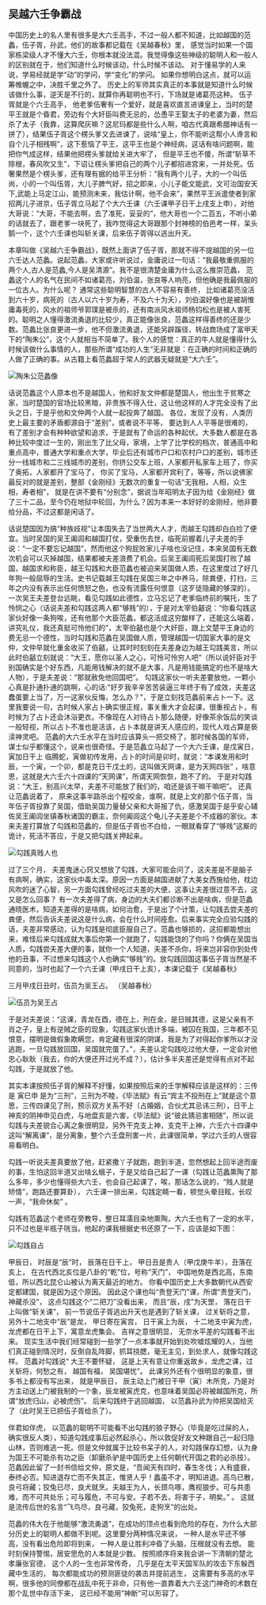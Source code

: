 ## 吴越六壬争霸战

中国历史上的名人里有很多是大六壬高手，不过一般人都不知道，比如越国的范蠡，伍子胥，孙武，他们的故事都记载在《吴越春秋》里， 感觉当时如果一个国家栋梁级人才不懂大六壬，你根本就没法混。我觉得像这些神级的聪明人和一般人的区别就在于，他们知道什么时候该动，什么时候不该动。 对于懂易学的人来说，学易经就是学“动”的学问，学“变化”的学问。 如果你想明白这点，就可以运筹帷幄之中，决胜千里之外了。 历史上的军师其实真正的本事就是知道什么时候该做什么事，逆天是不行的，就算你再聪明也不行，下场就是诸葛亮这种。 伍子胥就是个六壬高手， 他老爹伍奢有一个爱好，就是喜欢直言进谏皇上，当时的楚平王就是个昏君，旁边有个大奸臣叫费无忌的，怂恿平王娶太子的老婆为妻，然后杀了太子（我靠，这算爬灰嘛？这尼玛都是些什么人啊，咱古代真跟希腊神话有一拼了），结果伍子胥这个楞头爹又去进谏了，说啥“皇上，你不能听这帮小人谗言和自个儿子相残啊”，这下惹恼了平王，这平王也是个神经病，这话有啥问题啊，能把你气成这样，结果他把楞头爹就给关进大牢了， 但是平王也不傻，所谓“斩草不除根，春风吹又生”，下诏让楞头爹把自己的两个儿子都招进宫来，一并处死。伍奢果然是个楞头爹，还有理有据的给平王分析：“我有两个儿子，大的一个叫伍尚，小的一个叫伍胥，大儿子脾气好，招之即来，小儿子能文能武，文可治国安天下,武能上马定江山，能预测未来，我估计啊，他不会来”，果然平王派遣使者到家招两儿子进京，伍子胥立马起了个大六壬课（六壬课甲子日干上戌支上申），对他大哥说：“大哥，不能去啊，去了准死，妥妥的”，他大哥也一个二百五，不听小弟的话就去了，跟老爹一块死了，我咋觉得这大哥跟那个封神榜的伯邑考一样，呆头鹅一个，这个六壬课也叫斩关课，后来伍子胥得以逃出升天。

本章叫做《吴越六壬争霸战》，既然上面讲了伍子胥，那就不得不提越国的另一位六壬达人范蠡。说起范蠡，大家或许听说过，金庸说过一句话：“我最敬重佩服的两个人,古人是范蠡,今人是吴清源”。我不是很清楚金庸为什么这么推崇范蠡， 范蠡这个人的名气在民间不如诸葛亮，刘伯温，张良等人响亮，但他确是我最佩服的一位古人。为什么呢？ 通常这些聪明智慧的古人不容易有善终， 比如诸葛亮没活到六十岁，病死的（古人以六十岁为寿，不及六十为夭），刘伯温好像也是被胡惟庸毒死的，风水的祖师爷郭璞是被杀的，还有南派风水祖师杨钧松也是被人害死的。聪明之人懂得激流勇退的比较少，真正能像张良，范蠡这样得善终的还是少数。范蠡比张良更进一步，他不但激流勇退，还能另辟蹊径，转战商场成了富甲天下的“陶朱公”，这个人就相当不简单了。我个人的感觉：真正的牛人就是懂得什么时候该做什么事情的人，那些所谓“成功的人生”无非就是：在正确的时间和正确的人做了正确的事。从古籍上看范蠡超于常人的武器无疑就是“大六壬”。

![陶朱公范蠡像](https://raw.github.com/eiffelqiu/daliuren/master/img/4.jpg)

话说范蠡这个人原本也不是越国人，他和好友文仲都是楚国人，他出生于贫寒之家，当时楚国的官场比较黑暗，非贵族不得入仕，这让他这样的人才完全没有了出头之日，于是乎他和文仲两个人就一起投奔了越国。 各位，发现了没有，人类历史上最主要的矛盾都源自于“差别”，或者说不平等， 要达到人人平等是很难的，有了差别才会有种种欲望和追求，于是就有了命运的各种起伏。大多数人都是在各种比较中度过一生的，刚出生了比父母，家境，上学了比学校的档次，普通高中和重点高中，普通大学和重点大学，毕业后还有城市户口和农村户口的差别，城市还分一线城市和二三线城市的差别，你挤公交车上班，人家都开私家车上班了，你买了奥拓，人家都开了宝马了， 你买了宝马，人家都开宾利了，等等，所以说佛家最反对的就是差别，整部《金刚经》无数次的重复一句话“无我相，人相，众生相，寿者相”， 就是在讲不要有“分别念”，据说当年昭明太子因为给《金刚经》做了三十二品，至今仍在地狱中轮回，为什么？因为本来一本好好的金刚经，他非要给分品，不过这都是闲话了。



话说楚国因为搞“种族歧视”让本国失去了当世两大人才，而越王勾践却白白捡了便宜。当时吴国的吴王阖闾和越国打仗，受重伤去世，临死前握着儿子夫差的手说：“一定不要忘记越国”，然而他这个狗屁败家儿子啥也没记住，本来吴国有无数次机会可以灭掉越国，结果都被夫差浪费了机会。后吴王阖闾死后吴国打败了越国，越国求和称臣，越王勾践和大臣范蠡也被迫来吴国做人质，在这里度过了好几年狗一般屈辱的生活。史书记载越王勾践在吴国三年之中养马，除粪便，打扫，三年之内没有表示出任何愤怒之色，也没有流露任何恨意（这歹徒隐藏的够深的）。 一次吴王夫差登台远眺，看见勾践如此德性，立马忘记了老爹临终前的嘱托，生了怜悯之心（话说夫差和勾践这两人都“够贱”的），于是对太宰伯嚭说：“你看勾践这家伙好像一条狗唉，还有他那个大臣范蠡，都这活成这穷酸样了，还能这么端着，讲究礼仪，我还真挺可怜他们的”，太宰伯嚭也是个大奸臣，跟上文楚平王身边的费无忌一个德性，当时勾践和范蠡在吴国做人质，管理越国一切国家大事的是文仲，文仲早就化重金收买了伯嚭，让其时时刻刻在夫差身边为越王勾践美言，所以此时伯嚭立刻就说：“大王，愿你以圣人之心，可怜可怜穷人吧”（所以说奸臣对于别国确实是个好东西，凡能用钱解决的就不是大事，凡是用钱能搞定的也不是啥大人物），于是夫差说：“那就赦免他回国吧”。 勾践这家伙一听夫差要放他，一颗小心真是扑通扑通的跳啊，心的话:"好歹我辛辛苦苦装逼三年终于有了成效，夫差这蠢蛋要上当了，万一这家伙反悔，怎么办？"，于是立刻找范蠡前来占卜一下。这里我要说一句，古时候人家占卜确实很正规，事关重大才会起课，很重视占卜，有时候为了占卜还会沐浴更衣。不像现在人对待占卜那么随便，好像茶余饭后的笑谈一般轻视，所以占卜不准也是活该，占卜本就是讲天人感应的，现代人戏占算是亵渎神灵吧。 范蠡的大六壬水平在当时应该算头一把交椅了，那时候各国的军师，谋士似乎都懂这个，说来也很奇怪。于是范蠡立马起了一个大六壬课，是戊寅日，寅加日干上
临腾蛇，寅做初传发用，占卜的时间是卯时，就说：“本课发用和时辰，一个寅，一个卯，都是克日干戊土的，这叫做天网课，是为天网四张” ，啥意思，这就是大六壬六十四课的“天网课”，所谓天网恢恢，跑不了的。 于是对勾践说：“大王，别高兴太早，夫差不可能放了我们的，咱还是该干嘛干嘛吧”。 还真让范蠡说着了， 原来这事半路杀出个程咬金，谁啊，就是上文的那个伍子胥，当年伍子胥投靠了吴国，借助吴国力量替父亲和大哥报了仇，感激吴国于是乎安心辅佐吴王阖闾坐镇春秋诸国的霸主，奈何阖闾这个龟儿子夫差是个不成器的家伙。本来夫差打算放了勾践和范蠡的，但是伍子胥也不白给，一眼就看穿了“够贱”这厮的诡计，死活不答应，于是又把勾践关押起来。

![勾践真贱人也](https://raw.github.com/eiffelqiu/daliuren/master/img/5.jpg)

过了三个月， 夫差鬼迷心窍又想放了勾践，大家可能会问了，这夫差是不是脑子有病啊，确实，这家伙中毒太深。原因一方面是越国进献了大美女西施给他，枕边风吹的迷了心智，另一方面勾践曾经吃过夫差的大便，这事让夫差很过意不去，这又是怎么回事？ 有一次夫差得了病，身边的大夫们都诊断不出是啥病，但是范蠡通晓医术，知道夫差得的是啥病，如何治愈，于是出了个计策，让勾践去尝夫差的粪便，然后告诉夫差说这是什么病，会在什么时间痊愈。后来事实完全应验勾践的话，夫差非常感动，认为勾践是彻底臣服自己了。范蠡也够损的，这招都能想出来，难怪后来勾践成就大事后你第一个就跑了，勾践能饶的了你吗？你俩在吴国当人质，勾践尝夫差大便的事，就你一个人知道，夫差不杀你，将来岂非容你到处传他的丑事，不过想来勾践这个人也确实“够贱”的。放勾践回国这事伍子胥当然是不同意的，当时也起了一个六壬课（甲戌日干上亥），本课记载于《吴越春秋》

三月甲戌日丑时，伍员为吴王占。 （吴越春秋）

![伍员为吴王占](https://raw.github.com/eiffelqiu/daliuren/master/img/6.png)


于是对夫差说：“这课，青龙在酉，德在上，刑在金，是日贼其德，这是父亲有不肖之子，皇上有逆贼之臣的现象，勾践这家伙诡计多端，被囚在我国，三年都不见恨意，摆明是做假象欺瞒您，肯定藏有很深的阴谋，我是为了对得起你爹所以才没逃跑，一旦勾践放回国，吴国就完蛋了。”，夫差认定勾践吃过他大便，一定会对他忠心耿耿（我去，你的大便还开过光不成？），估计多半夫差还是觉得有点对不起勾践，于是就放了他。

其实本课按照伍子胥的解释不好懂，如果按照后来的壬学解释应该是这样的：三传是 寅巳申 是为“三刑”，三刑为不睦，《毕法赋》有云“宾主不投刑在上”就是这个意思，三传四课见了刑，预示双方关系不好（占婚姻，合伙尤其忌讳三刑），日干上神亥的阴神申见白虎，与地盘亥是六害，《毕法赋》说“彼此猜忌害相随”，所以说勾践与夫差貌合心离之象很明显，另外干克支上神，支克干上神，六壬六十四课中这叫“解离课”，是分离象，整个六壬盘刑害一片，此课很简单，学过六壬的人很容易看明白。

勾践一听说夫差真要放了他，赶紧撒丫子就跑，跑到半道，忽然想起上回半途而废的事，生怕这回半道又出啥幺蛾子，于是又给自己起了一课（勾践让范蠡熏陶了那么多年，多少也懂得些大六壬，也会自己起课了，唉，那话怎么说的，“贱人就是矫情”，跑路还要算卦）， 六壬课一排出来，勾践定睛一看，顿觉头晕目眩，长叹一声，“我命休矣” 。  


勾践有范蠡这个老师在旁教导，整日耳濡目染地熏陶，大六壬也有了一定的水平， 只不过也是半瓶子咣当。他起的课我根据史书还原了一下，应该是如下图：

![勾践自占](https://raw.github.com/eiffelqiu/daliuren/master/img/7.png)
		 
甲辰日， 时辰是“辰”时， 辰落在日干上， 甲日丑是贵人（甲戊庚牛羊），丑落在亥上， 在古代西北亥位是八卦的“乾”位，号称“天门”， 中国地势是西北高，东南低，所以西北昆仑山被认为离天最近的地方。 你看中国历史上大多数朝代从西安定都建国，就是因为这个原因。 因此这个课也叫“贵登天门”课，所谓“贵登天门，神藏杀没”， 这点勾践这个“二把刀”没看出来， 而且“辰，戌”为天罡， 落在日干上叫做“斩关课”， 前一节说伍子胥逃出升天也是遇到了斩关课， 过关斩将之意， 另外十二地支中“辰”是龙， 甲日寄在寅宫， 日干寅上为辰， 十二地支中寅为虎， 龙虎都在日干上下，寓意龙虎集会。 吉祥之意很明显， 无奈水平差的勾践看不出来。 现实生活中我们经常碰到一些学了一点本事就开始到处吹嘘炫耀的人，当他们真正碰到情况时，反倒自乱阵脚，抓耳挠腮，毫无主见，到处求人，就像勾践这样。 范蠡对勾践说“ 大王不要怀疑， 这是上天有意让你重返故乡，龙虎之课，过关斩将，何愁之有， 越国有福， 吴国堪忧”。 此课另外还有个很明显的象意，很多书上都没有写出来， 就是甲辰日， 辰主动上门被日干甲（寅）木所克，乃是对方主动送上门被我制的一个象，辰龙被寅虎克，也意味着吴国必将被越国所克，所谓“放虎归山，必被虎伤”。 后来勾践终于逃回越国， 以范蠡孙武为帅把吴国给灭了（此时吴王已把伍子胥给杀了）。 

伴君如伴虎， 以范蠡的聪明不可能看不出勾践的狼子野心（毕竟是吃过屎的人，确实很反人类），知道勾践成事后必然起杀心，所以敦促好友文种跟自己一起归隐山林，否则难逃一死。但是文仲就属于比较书呆子的人，对勾践保存幻想，认为身为国王不可能杀有功之臣（卸磨杀驴是中国历史上任何朝代开国之君的必杀技）。 范蠡因此留了一封书信给文仲，原文是，“吾闻天有四时，春生冬伐；人有盛衰，泰终必否。知进退存亡而不失其正，惟贤人乎！蠡虽不才，明知进退。高鸟已散，良弓将藏；狡兔已尽，良犬就烹。夫越王为人，长颈鸟啄，鹰视狼步。可与共患难，而不可共处乐；可与履危，不可与安。子若不去，将害于子，明矣。” 。 这就是流传后世的名言“飞鸟尽，良弓藏，狡兔死，走狗烹”的出处。

范蠡的伟大在于他能够“激流勇退”，在成功的顶点也看到危险的存在，为什么大部分历史上的聪明人都做不到呢。这里要分两种情况来说， 一种人是水平还不够高，没有看出危险即将到来， 一种人是让胜利冲昏了头脑，压根就没有去想。 能时刻保持警惕，居安思危的人本就是少数。 按照顺序将来我会讲一下清朝的楚北孝廉张官德， 这个人的一生也非常传奇， 几乎是在太平天国军队的攻击下东躲西藏中生活的， 每次都能成功的预测匪徒的袭击并提前逃生， 这需要有多高的水平啊，很多他的同僚都在战乱中死于非命，只有他一直靠着大六壬这门神奇的术数在那个乱世中存活下来， 这已经不能用“神断”可以形容了。
 